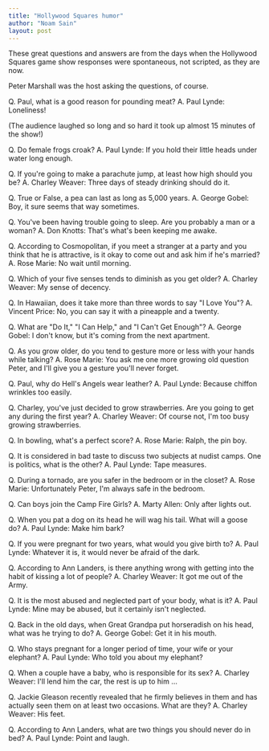 ```yaml
---
title: "Hollywood Squares humor"
author: "Noam Sain"
layout: post
---
```


These great questions and answers are from the days when the Hollywood Squares game show responses were spontaneous, not scripted, as they are now.

Peter Marshall was the host asking the questions, of course.

Q. Paul, what is a good reason for pounding meat?
A. Paul Lynde: Loneliness!

(The audience laughed so long and so hard it took up almost 15 minutes of the show!)

Q. Do female frogs croak?
A. Paul Lynde: If you hold their little heads under water long enough.

Q. If you're going to make a parachute jump, at least how high should you be?
A. Charley Weaver: Three days of steady drinking should do it.

Q. True or False, a pea can last as long as 5,000 years.
A. George Gobel: Boy, it sure seems that way sometimes.

Q. You've been having trouble going to sleep. Are you probably a man or a woman?
A. Don Knotts: That's what's been keeping me awake.

Q. According to Cosmopolitan, if you meet a stranger at a party and you think that he is attractive, is it okay to come out and ask him if he's married?
A. Rose Marie: No wait until morning.

Q. Which of your five senses tends to diminish as you get older?
A. Charley Weaver: My sense of decency.

Q. In Hawaiian, does it take more than three words to say "I Love You"?
A. Vincent Price: No, you can say it with a pineapple and a twenty.

Q. What are "Do It," "I Can Help," and "I Can't Get Enough"?
A. George Gobel: I don't know, but it's coming from the next apartment.

Q. As you grow older, do you tend to gesture more or less with your hands while talking?
A. Rose Marie: You ask me one more growing old question Peter, and I'll give you a gesture you'll never forget.

Q. Paul, why do Hell's Angels wear leather?
A. Paul Lynde: Because chiffon wrinkles too easily.

Q. Charley, you've just decided to grow strawberries. Are you going to get any during the first year?
A. Charley Weaver: Of course not, I'm too busy growing strawberries.

Q. In bowling, what's a perfect score?
A. Rose Marie: Ralph, the pin boy.

Q. It is considered in bad taste to discuss two subjects at nudist camps. One is politics, what is the other?
A. Paul Lynde: Tape measures.

Q. During a tornado, are you safer in the bedroom or in the closet?
A. Rose Marie: Unfortunately Peter, I'm always safe in the bedroom.

Q. Can boys join the Camp Fire Girls?
A. Marty Allen: Only after lights out.

Q. When you pat a dog on its head he will wag his tail. What will a goose do?
A. Paul Lynde: Make him bark?

Q. If you were pregnant for two years, what would you give birth to?
A. Paul Lynde: Whatever it is, it would never be afraid of the dark.

Q. According to Ann Landers, is there anything wrong with getting into the habit of kissing a lot of people?
A. Charley Weaver: It got me out of the Army.

Q. It is the most abused and neglected part of your body, what is it?
A. Paul Lynde: Mine may be abused, but it certainly isn't neglected.

Q. Back in the old days, when Great Grandpa put horseradish on his head, what was he trying to do?
A. George Gobel: Get it in his mouth.

Q. Who stays pregnant for a longer period of time, your wife or your elephant?
A. Paul Lynde: Who told you about my elephant?

Q. When a couple have a baby, who is responsible for its sex?
A. Charley Weaver: I'll lend him the car, the rest is up to him ...

Q. Jackie Gleason recently revealed that he firmly believes in them and has actually seen them on at least two occasions. What are they?
A. Charley Weaver: His feet.

Q. According to Ann Landers, what are two things you should never do in bed?
A. Paul Lynde: Point and laugh.

